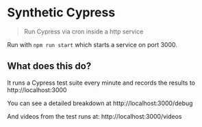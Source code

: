 # Synthetic Cypress

> Run Cypress via cron inside a http service

Run with `npm run start` which starts a service on port 3000.

## What does this do?

It runs a Cypress test suite every minute and records the results to http://localhost:3000

You can see a detailed breakdown at http://localhost:3000/debug

And videos from the test runs at: http://localhost:3000/videos